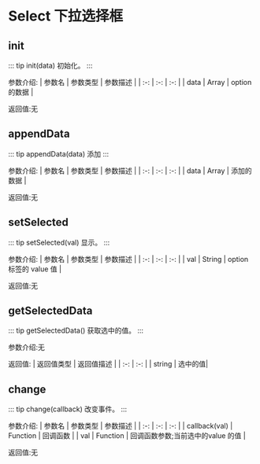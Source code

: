 # Select  下拉选择框

## init
::: tip init(data)
初始化。
:::

参数介绍:
| 参数名 | 参数类型 | 参数描述 | 
| :-: | :-: | :-: | 
| data   | Array | option的数据 | 

返回值:无


## appendData

::: tip appendData(data)
添加
:::
 
参数介绍:
| 参数名 | 参数类型 | 参数描述 | 
| :-: | :-: | :-: | 
| data   | Array | 添加的数据 | 

返回值:无

## setSelected

::: tip setSelected(val)
显示。
:::
 
参数介绍:
| 参数名 | 参数类型 | 参数描述 | 
| :-: | :-: | :-: | 
| val   | String  | option 标签的 value 值 | 

返回值:无


## getSelectedData

::: tip getSelectedData()
获取选中的值。
:::

参数介绍:无


返回值:
| 返回值类型 | 返回值描述 | 
| :-: | :-: | 
| string | 选中的值| 


## change

::: tip change(callback)
改变事件。
:::

参数介绍:
| 参数名 | 参数类型 | 参数描述 | 
| :-: | :-: | :-: | 
| callback(val)   | Function   | 回调函数 | 
| val   | Function   | 回调函数参数;当前选中的value 的值 | 


返回值:无 
